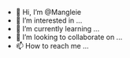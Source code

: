 - 👋 Hi, I’m @Mangleie
- 👀 I’m interested in ...
- 🌱 I’m currently learning ...
- 💞️ I’m looking to collaborate on ...
- 📫 How to reach me ...

<!---
Mangleie/Mangleie is a ✨ special ✨ repository because its `README.md` (this file) appears on your GitHub profile.
You can click the Preview link to take a look at your changes.
--->
